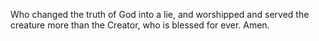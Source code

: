 Who changed the truth of God into a lie, and worshipped and served the creature more than the Creator, who is blessed for ever. Amen.
